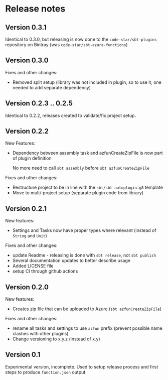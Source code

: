 # Release notes

## Version 0.3.1
Identical to 0.3.0, but releasing is now done to the `code-star/sbt-plugins` repository on Bintray
(was `code-star/sbt-azure-functions`)

## Version 0.3.0
Fixes and other changes:
* Removed split setup (library was not included in plugin, so to use it, one needed to add separate dependency)

## Version 0.2.3 .. 0.2.5
Identical to 0.2.2, releases created to validate/fix project setup.

## Version 0.2.2
New Features:
* Dependency between assembly task and azfunCreateZipFile is now part of plugin definition
  
    No more need to call `sbt assembly` before `sbt azfunCreateZipFile`

Fixes and other changes:
* Restructure project to be in line with the `sbt/sbt-autoplugin.g8` template
* Move to multi-project setup (separate plugin code from library)


## Version 0.2.1
New features:
* Settings and Tasks now have proper types where relevant (instead of `String` and `Unit`)

Fixes and other changes:
* update Readme - releasing is done with `sbt release`, not `sbt publish`
* Several documentation updates to better describe usage
* Added LICENSE file
* setup CI through github actions

## Version 0.2.0
New features:
* Creates zip file that can be uploaded to Azure (`sbt azfunCreateZipFile`)

Fixes and other changes:
* rename all tasks and settings to use `azfun` prefix (prevent possible name clashes with other plugins)
* Change versioning to x.y.z (instead of x.y)

## Version 0.1
Experimental version, incomplete. Used to setup release process and first steps to produce `function.json` output.
